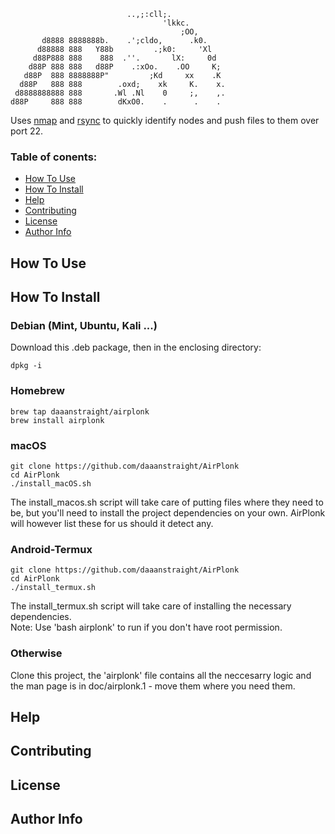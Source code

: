                               ..,;:cll;.
                                      'lkkc.
                                          ;OO,
           d8888 8888888b.    .';cldo,      .k0.
          d88888 888   Y88b         .;k0:     'Xl
         d88P888 888    888  .''.       lX:     0d
        d88P 888 888   d88P    .:xOo.    .OO     K;
       d88P  888 8888888P"         ;Kd     xx    .K
      d88P   888 888        .oxd;    xk     K.    x.
     d8888888888 888       .Wl .Nl    0     ;,    ,.
    d88P     888 888        dKxO0.    .      .    .

Uses [nmap] and [rsync] to quickly identify nodes and push files to them over port 22.

### Table of conents:

- [How To Use](#How-To-Use)
- [How To Install](#How-To-Install)
- [Help](#Help)
- [Contributing](#Contributing)
- [License](#License)
- [Author Info](#Author-Info)

## How To Use


## How To Install

### Debian (Mint, Ubuntu, Kali ...)
Download this .deb package, then in the enclosing directory:
```
dpkg -i 
```

### Homebrew
```
brew tap daaanstraight/airplonk
brew install airplonk
```

### macOS
```
git clone https://github.com/daaanstraight/AirPlonk
cd AirPlonk
./install_macOS.sh
```
The install_macos.sh script will take care of putting files where they need to 
be, but you'll need to install the project dependencies on your own. AirPlonk 
will however list these for us should it detect any.

### Android-Termux 
```
git clone https://github.com/daaanstraight/AirPlonk
cd AirPlonk
./install_termux.sh
```
The install_termux.sh script will take care of installing the necessary 
dependencies.<br/>
Note: Use 'bash airplonk' to run if you don't have root permission.

### Otherwise
Clone this project, the 'airplonk' file contains all the neccesarry logic 
and the man page is in doc/airplonk.1 - move them where you need them.

## Help


## Contributing


## License


## Author Info

[nmap]: https://github.com/nmap/nmap
[rsync]: https://github.com/WayneD/rsync
